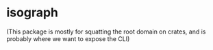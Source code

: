# isograph

(This package is mostly for squatting the root domain on crates, and is probably where we want to expose the CLI)
